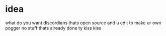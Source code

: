 # idea



what do you want discordians thats open source and u edit to make ur own pogger no stuff thats already done ty kiss kiss

